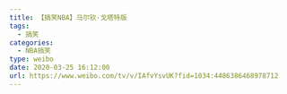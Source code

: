 ```yaml
---
title: 【搞笑NBA】马尔钦·戈塔特版
tags:
  - 搞笑
categories:
  - NBA搞笑
type: weibo
date: 2020-03-25 16:12:00
url: https://www.weibo.com/tv/v/IAfvYsvUK?fid=1034:4486386468978712
---
```


<!-- more -->
